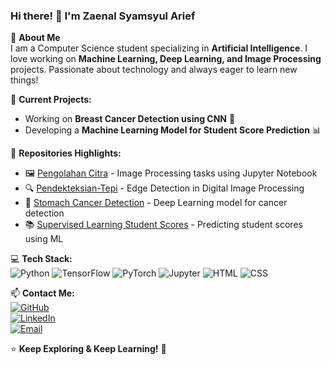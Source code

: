 ### Hi there! 👋 I'm Zaenal Syamsyul Arief

🚀 **About Me**  
I am a Computer Science student specializing in **Artificial Intelligence**. I love working on **Machine Learning, Deep Learning, and Image Processing** projects. Passionate about technology and always eager to learn new things!

🔭 **Current Projects:**  
- Working on **Breast Cancer Detection using CNN** 🧬  
- Developing a **Machine Learning Model for Student Score Prediction** 📊  

📌 **Repositories Highlights:**  
- 🖼 [Pengolahan Citra](https://github.com/zaenalSamsul/PengolahanCitra) - Image Processing tasks using Jupyter Notebook  
- 🔍 [Pendekteksian-Tepi](https://github.com/zaenalSamsul/Pendeteksian-Tepi) - Edge Detection in Digital Image Processing  
- 🏥 [Stomach Cancer Detection](https://github.com/zaenalSamsul/Stomach-Cancer-Detection) - Deep Learning model for cancer detection  
- 📚 [Supervised Learning Student Scores](https://github.com/zaenalSamsul/Supervised_Learning_Student_Scores) - Predicting student scores using ML  

💻 **Tech Stack:**  
![Python](https://img.shields.io/badge/Python-3776AB?style=for-the-badge&logo=python&logoColor=white)
![TensorFlow](https://img.shields.io/badge/TensorFlow-FF6F00?style=for-the-badge&logo=tensorflow&logoColor=white)
![PyTorch](https://img.shields.io/badge/PyTorch-EE4C2C?style=for-the-badge&logo=pytorch&logoColor=white)
![Jupyter](https://img.shields.io/badge/Jupyter-F37626?style=for-the-badge&logo=jupyter&logoColor=white)
![HTML](https://img.shields.io/badge/HTML-E34F26?style=for-the-badge&logo=html5&logoColor=white)
![CSS](https://img.shields.io/badge/CSS-1572B6?style=for-the-badge&logo=css3&logoColor=white)

📫 **Contact Me:**  
[![GitHub](https://img.shields.io/badge/GitHub-ZaenalSamsul-181717?style=for-the-badge&logo=github)](https://github.com/zaenalSamsul)  
[![LinkedIn](https://img.shields.io/badge/LinkedIn-ZaenalSyamsyulArief-0A66C2?style=for-the-badge&logo=linkedin)](https://www.linkedin.com/in/zaenal-syamsyul-arief/)  
[![Email](https://img.shields.io/badge/Email-ZaenalSamsulArief-D14836?style=for-the-badge&logo=gmail&logoColor=white)](mailto:zaenaloco@gmai.com)  

⭐ **Keep Exploring & Keep Learning!** 🚀
